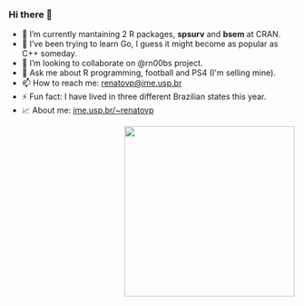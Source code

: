### Hi there 👋

  
- 🔭 I’m currently mantaining 2 R packages, **spsurv** and **bsem** at CRAN.
- 🌱 I’ve been trying to learn Go, I guess it might become as popular as C++ someday.
- 👯 I’m looking to collaborate on @rn00bs project.
- 💬 Ask me about R programming, football and PS4 (I'm selling mine).
- 📫 How to reach me: renatovp@ime.usp.br
- ⚡ Fun fact: I have lived in three different Brazilian states this year.
- :chart_with_upwards_trend: About me: [ime.usp.br/~renatovp](https://ime.usp.br/~renatovp)

<img src="https://raw.githubusercontent.com/rvpanaro/rvpanaro/master/myoctocat.png" width=300 style="float:right"/>
